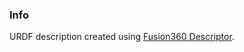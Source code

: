 ### Info
URDF description created using [Fusion360 Descriptor](https://github.com/cadop/fusion360descriptor).

